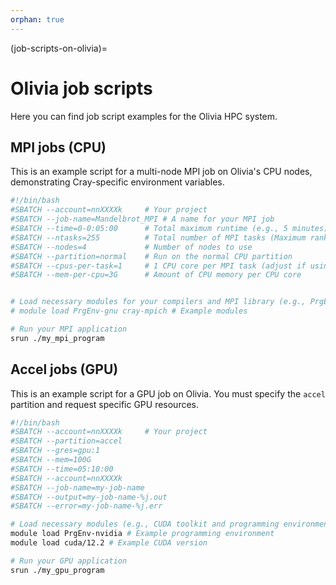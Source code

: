```yaml
---
orphan: true
---
```


(job-scripts-on-olivia)=

# Olivia job scripts

Here you can find job script examples for the Olivia HPC system.

## MPI jobs (CPU)

This is an example script for a multi-node MPI job on Olivia's CPU nodes, demonstrating Cray-specific environment variables.

```bash
#!/bin/bash
#SBATCH --account=nnXXXXk     # Your project
#SBATCH --job-name=Mandelbrot_MPI # A name for your MPI job
#SBATCH --time=0-0:05:00      # Total maximum runtime (e.g., 5 minutes)
#SBATCH --ntasks=255          # Total number of MPI tasks (Maximum ranks with srun is 255, 252 with OpenMPI mpirun)
#SBATCH --nodes=4             # Number of nodes to use
#SBATCH --partition=normal    # Run on the normal CPU partition
#SBATCH --cpus-per-task=1     # 1 CPU core per MPI task (adjust if using hybrid MPI/OpenMP)
#SBATCH --mem-per-cpu=3G      # Amount of CPU memory per CPU core


# Load necessary modules for your compilers and MPI library (e.g., PrgEnv-gnu, cray-mpich)
# module load PrgEnv-gnu cray-mpich # Example modules

# Run your MPI application
srun ./my_mpi_program
```



## Accel jobs (GPU)

This is an example script for a GPU job on Olivia. You must specify the `accel` partition and request specific GPU resources.

```bash
#!/bin/bash
#SBATCH --account=nnXXXXk     # Your project
#SBATCH --partition=accel
#SBATCH --gres=gpu:1
#SBATCH --mem=100G
#SBATCH --time=05:10:00  
#SBATCH --account=nnXXXXk
#SBATCH --job-name=my-job-name
#SBATCH --output=my-job-name-%j.out     
#SBATCH --error=my-job-name-%j.err

# Load necessary modules (e.g., CUDA toolkit and programming environment)
module load PrgEnv-nvidia # Example programming environment
module load cuda/12.2 # Example CUDA version

# Run your GPU application
srun ./my_gpu_program
```
